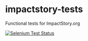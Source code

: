 impactstory-tests
=================

Functional tests for ImpactStory.org

[![Selenium Test Status](https://saucelabs.com/buildstatus/impactstory)](https://saucelabs.com/u/impactstory)
